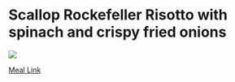# Scallop Rockefeller Risotto with spinach and crispy fried onions
![](https://homechef.imgix.net/https%3A%2F%2Fasset.homechef.com%2Fuploads%2Fmeal%2Fplated%2F18549%2F006058.005.01ScallopRockefellerRisotto_Ecomm1.jpg?ixlib=rails-1.1.0&w=600&auto=format&s=72f0a747b4ecaab589a9b642069d6b42)

[Meal Link](https://www.homechef.com/meals/scallop-rockefeller-risotto-c3b538cd-58be-45d7-9d63-c2f278ddd54b)

